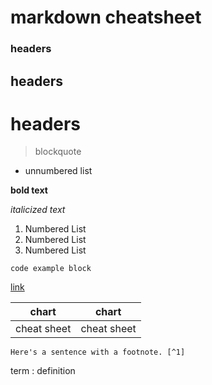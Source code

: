 # markdown cheatsheet

### headers

## headers

# headers

> blockquote

+ unnumbered list

**bold text**

*italicized text*

1. Numbered List
2. Numbered List
3. Numbered List

`code example block`

[link](https://www.sex.com)

| chart | chart |
| --- | --- |
| cheat sheet | cheat sheet |



	Here's a sentence with a footnote. [^1]

[^1]: This is the footnote.

term
: definition
